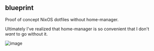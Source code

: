 ## blueprint

Proof of concept NixOS dotfiles without home-manager.

Ultimately I've realized that home-manager is so convenient that I don't *want* to go without it. 

![image](https://bluemoji.io/cdn-proxy/646218c67da47160c64a84d5/66b3e9ab1c71c3adb2b2e71c_59.png)

